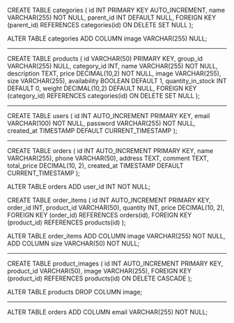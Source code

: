 CREATE TABLE categories (
id INT PRIMARY KEY AUTO_INCREMENT,
name VARCHAR(255) NOT NULL,
parent_id INT DEFAULT NULL,
FOREIGN KEY (parent_id) REFERENCES categories(id) ON DELETE SET NULL
);

ALTER TABLE categories ADD COLUMN image VARCHAR(255) NULL;

---

CREATE TABLE products (
id VARCHAR(50) PRIMARY KEY,
group_id VARCHAR(255) NULL,
category_id INT,
name VARCHAR(255) NOT NULL,
description TEXT,
price DECIMAL(10,2) NOT NULL,
image VARCHAR(255),
size VARCHAR(255),
availability BOOLEAN DEFAULT 1,
quantity_in_stock INT DEFAULT 0,
weight DECIMAL(10,2) DEFAULT NULL,
FOREIGN KEY (category_id) REFERENCES categories(id) ON DELETE SET NULL
);

---

CREATE TABLE users (
id INT AUTO_INCREMENT PRIMARY KEY,
email VARCHAR(100) NOT NULL,
password VARCHAR(255) NOT NULL,
created_at TIMESTAMP DEFAULT CURRENT_TIMESTAMP
);

---

CREATE TABLE orders (
id INT AUTO_INCREMENT PRIMARY KEY,
name VARCHAR(255),
phone VARCHAR(50),
address TEXT,
comment TEXT,
total_price DECIMAL(10, 2),
created_at TIMESTAMP DEFAULT CURRENT_TIMESTAMP
);

ALTER TABLE orders ADD user_id INT NOT NULL;

CREATE TABLE order_items (
id INT AUTO_INCREMENT PRIMARY KEY,
order_id INT,
product_id VARCHAR(50),
quantity INT,
price DECIMAL(10, 2),
FOREIGN KEY (order_id) REFERENCES orders(id),
FOREIGN KEY (product_id) REFERENCES products(id)
);

ALTER TABLE order_items
ADD COLUMN image VARCHAR(255) NOT NULL,
ADD COLUMN size VARCHAR(50) NOT NULL;

---

CREATE TABLE product_images (
id INT AUTO_INCREMENT PRIMARY KEY,
product_id VARCHAR(50),
image VARCHAR(255),
FOREIGN KEY (product_id) REFERENCES products(id) ON DELETE CASCADE
);

ALTER TABLE products DROP COLUMN image;

---

ALTER TABLE orders ADD COLUMN email VARCHAR(255) NOT NULL;

